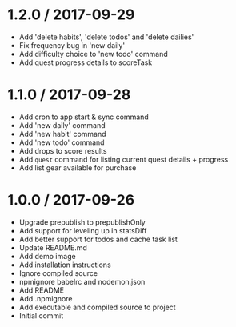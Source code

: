 
1.2.0 / 2017-09-29
==================

  * Add 'delete habits', 'delete todos' and 'delete dailies'
  * Fix frequency bug in 'new daily'
  * Add difficulty choice to 'new todo' command
  * Add quest progress details to scoreTask

1.1.0 / 2017-09-28
==================

  * Add cron to app start & sync command
  * Add 'new daily' command
  * Add 'new habit' command
  * Add 'new todo' command
  * Add drops to score results
  * Add `quest` command for listing current quest details + progress
  * Add list gear available for purchase

1.0.0 / 2017-09-26
==================

  * Upgrade prepublish to prepublishOnly
  * Add support for leveling up in statsDiff
  * Add better support for todos and cache task list
  * Update README.md
  * Add demo image
  * Add installation instructions
  * Ignore compiled source
  * npmignore babelrc and nodemon.json
  * Add README
  * Add .npmignore
  * Add executable and compiled source to project
  * Initial commit

